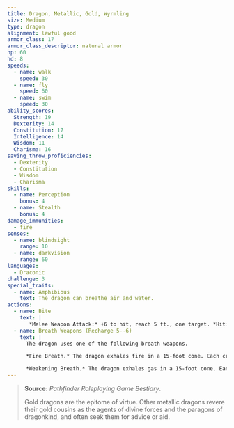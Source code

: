 ```yaml
---
title: Dragon, Metallic, Gold, Wyrmling
size: Medium
type: dragon
alignment: lawful good
armor_class: 17
armor_class_descriptor: natural armor
hp: 60
hd: 8
speeds:
  - name: walk
    speed: 30
  - name: fly
    speed: 60
  - name: swim
    speed: 30
ability_scores:
  Strength: 19
  Dexterity: 14
  Constitution: 17
  Intelligence: 14
  Wisdom: 11
  Charisma: 16
saving_throw_proficiencies:
  - Dexterity
  - Constitution
  - Wisdom
  - Charisma
skills:
  - name: Perception
    bonus: 4
  - name: Stealth
    bonus: 4
damage_immunities:
  - fire
senses:
  - name: blindsight
    range: 10
  - name: darkvision
    range: 60
languages:
  - Draconic
challenge: 3
special_traits:
  - name: Amphibious
    text: The dragon can breathe air and water.
actions:
  - name: Bite
    text: |
       *Melee Weapon Attack:* +6 to hit, reach 5 ft., one target. *Hit:* 9 (1d10 + 4) piercing damage.
  - name: Breath Weapons (Recharge 5--6)
    text: |
      The dragon uses one of the following breath weapons.

      *Fire Breath.* The dragon exhales fire in a 15-foot cone. Each creature in that area must make a DC 13  Dexterity saving throw, taking 22 (4d10) fire damage on a failed save, or half as much damage on a successful one.

      *Weakening Breath.* The dragon exhales gas in a 15-foot cone. Each creature in that area must succeed on a DC 13 Strength saving throw or have disadvantage on Strength-based attack rolls, Strength checks, and Strength saving throws for 1 minute. A creature can repeat the saving throw at the end of each of its turns, ending the effect on itself on a success.
---
```


> **Source:** *Pathfinder Roleplaying Game Bestiary*.
>
> Gold dragons are the epitome of virtue. Other metallic dragons revere their gold cousins as the agents of divine forces and the paragons of dragonkind, and often seek them for advice or aid.
